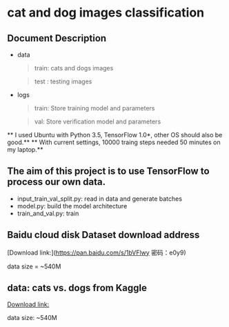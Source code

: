 # cat and dog images classification
## Document Description

- data
  
  >train: cats and dogs images
  
  >test : testing images
- logs
  
  >train: Store training model and parameters  
 
  >val:  Store verification model and parameters

** I used Ubuntu with Python 3.5, TensorFlow 1.0*, other OS should also be good.**
** With current settings, 10000 traing steps needed 50 minutes on my laptop.**




## The aim of this project is to use TensorFlow to process our own data.
   - input_train_val_split.py:  read in data and generate batches
   - model.py: build the model architecture
   - train_and_val.py: train



## Baidu cloud disk Dataset download address
[Download link:](https://pan.baidu.com/s/1bVFlwy 密码：e0y9)

data size = ~540M

## data: cats vs. dogs from Kaggle
[Download link:](https://www.kaggle.com/c/dogs-vs-cats-redux-kernels-edition/data)

data size: ~540M
